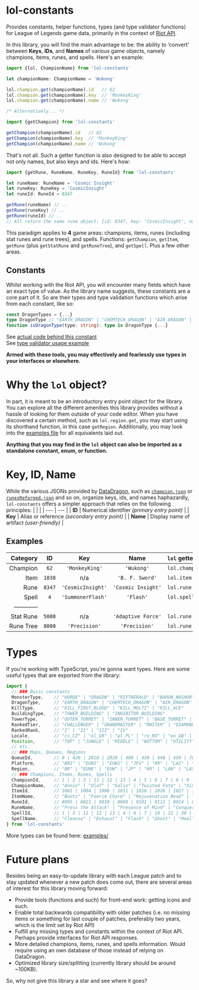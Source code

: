 # lol-constants
Provides constants, helper functions, types (and type validator functions) for League of Legends game data, primarily in the context of [Riot API](https://developer.riotgames.com/docs/lol).

In this library, you will find the main advantage to be: the ability to ‘convert’ between **Keys**, **IDs**, and **Names** of various game objects, namely champions, items, runes, and spells. Here's an example:

```typescript
import {lol, ChampionName} from 'lol-constants'

let championName: ChampionName = 'Wukong'

lol.champion.get(championName).id   // 62
lol.champion.get(championName).key  // 'MonkeyKing'
lol.champion.get(championName).name // 'Wukong'

/* Alternatively... */

import {getChampion} from 'lol-constants'

getChampion(championName).id   // 62
getChampion(championName).key  // 'MonkeyKing'
getChampion(championName).name // 'Wukong'
```

That's not all. Such a getter function is also designed to be able to accept not only names, but also keys and ids. Here's how:

```typescript
import {getRune, RuneName, RuneKey, RuneId} from 'lol-constants'

let runeName: RuneName = 'Cosmic Insight'
let runeKey: RuneKey = 'CosmicInsight'
let runeId: RuneId = 8347

getRune(runeName) // ..
getRune(runeKey) // ..
getRune(runeId) // ..
// All return the same rune object: {id: 8347, key: 'CosmicInsight', name: 'Cosmic Insight', ...}
```

This paradigm applies to **4** game areas: champions, items, runes (including stat runes and rune trees), and spells. Functions: `getChampion`, `getItem`, `getRune` (plus `getStatRune` and `getRuneTree`), and `getSpell`. Plus a few other areas.

Constants
---
Whilst working with the Riot API, you will encounter many fields which have an exact type of value. As the library name suggests, these constants are a core part of it. So are their types and type validation functions which arise from each constant, like so:

```typescript
const DragonTypes = {...}
type DragonType // "EARTH_DRAGON" | "CHEMTECH_DRAGON" | "AIR_DRAGON" | "HEXTECH_DRAGON" | "WATER_DRAGON" | "FIRE_DRAGON" | "ELDER_DRAGON"
function isDragonType(type: string): type is DragonType {...}
```
See [actual code behind this constant](./src/constants/events.ts)\
See [type validator usage example](./examples/type-validator-fn-example.ts)

**Armed with these tools, you may effectively and fearlessly use types in your interfaces or elsewhere.**



# Why the `lol` object?
In part, it is meant to be an introductory entry point object for the library. You can explore all the different amenities this library provides without a hassle of looking for them outside of your code editor. When you have discovered a certain method, such as `lol.region.get`, you may start using its shorthand function, in this case `getRegion`. Additionally, you may look into the [examples file](./examples/examples-with-lol.ts) for all equivalents laid out.

**Anything that you may find in the `lol` object can also be imported as a standalone constant, enum, or function.**



# Key, ID, Name
While the various JSONs provided by [DataDragon](https://developer.riotgames.com/docs/lol#data-dragon), such as [`champion.json`](http://ddragon.leagueoflegends.com/cdn/14.19.1/data/en_US/champion.json) or [`runesReforged.json`](http://ddragon.leagueoflegends.com/cdn/14.19.1/data/en_US/runesReforged.json) and so on, organize keys, ids, and names haphazardly, `lol-constants` offers a simpler approach that relies on the following principles:
|     |     |
| --- | --- |
| **ID** | Numerical identifier *(primary entry point)* |
| **Key** | Alias or reference *(secondary entry point)* |
| **Name** | Display name of artifact *(user-friendly)* |

Examples
---

| Category | ID | Key | Name |                                   `lol` getter | standalone |
| ---:     | :---: | :---: | :---: |                            :--- | :--- |
| Champion | `62` | `'MonkeyKing'` | `'Wukong'` |                `lol.champion.get` | `getChampion` |
| Item     | `1038` | n/a | `'B. F. Sword'` |                      `lol.item.get` | `getItem` |
| Rune      | `8347` | `'CosmicInsight'` | `'Cosmic Insight'` |  `lol.rune.get` | `getRune` |
| Spell    | `4` | `'SummonerFlash'` | `'Flash'` |               `lol.spell.get` | `getSpell` |
| ———— |  |  |  |
| Stat Rune | `5008` | n/a | `'Adaptive Force'` |                  `lol.rune.stat.get` | `getStatRune` |
| Rune Tree | `8000` | `'Precision'` | `'Precision'` |           `lol.rune.tree.get` | `getRuneTree` |



# Types

If you're working with TypeScript, you're gonna want types. Here are some useful types that are exported from the library:

```typescript
import {
  // ### Basic constants
  MonsterType,    // "HORDE" | "DRAGON" | "RIFTHERALD" | "BARON_NASHOR"
  DragonType,     // "EARTH_DRAGON" | "CHEMTECH_DRAGON" | "AIR_DRAGON" | ...
  KillType,       // "KILL_FIRST_BLOOD" | "KILL_MULTI" | "KILL_ACE"
  BuildingType,   // "TOWER_BUILDING" | "INHIBITOR_BUILDING"
  TowerType,      // "OUTER_TURRET" | "INNER_TURRET" | "BASE_TURRET" | "NEXUS_TURRET"
  RankedTier,     // "CHALLENGER" | "GRANDMASTER" | "MASTER" | "DIAMOND" | ...
  RankedRank,     // "I" | "II" | "III" | "IV"
  Locale,         // "cs_CZ" | "el_GR" | "pl_PL" | "ro_RO" | "en_GB" | ...
  Position,       // "TOP" | "JUNGLE" | "MIDDLE" | "BOTTOM" | "UTILITY"
  // etc.
  // ### Maps, Queues, Regions
  QueueId,        // 0 | 420 | 2010 | 2020 | 400 | 430 | 440 | 450 | 700 | ...
  Platform,       // "BR1" | "EUN1" | "EUW1" | "JP1" | "KR" | "LA1" | "LA2" | ...
  Region,         // "BR" | "EUNE" | "EUW" | "JP" | "KR" | "LAN" | "LAS" | ...
  // ### Champions, Items, Runes, Spells
  ChampionId,     // 1 | 2 | 3 | 11 | 12 | 13 | 4 | 5 | 6 | 7 | 8 | 9 | ...
  ChampionName,   // "Annie" | "Olaf" | "Galio" | "Twisted Fate" | "Xin Zhao" | ...
  ItemId,         // 1001 | 1004 | 1006 | 1011 | 1018 | 1026 | 1027 | 1028 | ...
  ItemName,       // "Boots" | "Faerie Charm" | "Rejuvenation Bead" | "Giant's Belt" | ...
  RuneId,         // 8005 | 8021 | 8010 | 8009 | 9101 | 9111 | 8014 | 8017 | ...
  RuneName,       // "Press the Attack" | "Presence of Mind" | "Conqueror" | ...
  SpellId,        // 1 | 3 | 11 | 12 | 13 | 4 | 6 | 7 | 14 | 21 | 30 | 31 | ...
  SpellName,      // "Cleanse" | "Exhaust" | "Flash" | "Ghost" | "Heal" | ...
} from 'lol-constants'
```

More types can be found here: [examples/](./examples/)

# Future plans
Besides being an easy-to-update library with each League patch and to stay updated whenever a new patch does come out, there are several areas of interest for this library moving forward:
+ Provide tools (functions and such) for front-end work: getting icons and such.
+ Enable total backwards compatibility with older patches (i.e. no missing items or something for last couple of patches, preferably two years, which is the limit set by Riot API)
+ Fulfill any missing types and constants within the context of Riot API. Perhaps provide interfaces for Riot API responses.
+ More detailed champions, items, runes, and spells information. Would require using an own database of those instead of relying on DataDragon.
+ Optimized library size/splitting (currently library should be around ~100KB).

So, why not give this library a star and see where it goes?
